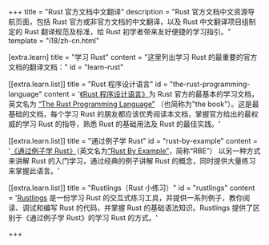 +++
title = "Rust 官方文档中文翻译"
description = "Rust 官方文档中文资源导航页面，包括 Rust 官方或非官方文档的中文翻译，以及 Rust 中文翻译项目组制定的 Rust 翻译规范及标准，给 Rust 初学者带来友好便捷的学习指引。"
template = "i18/zh-cn.html"

[extra.learn]
title = "学习 Rust"
content = "这里列出学习 Rust 的最重要的官方文档的翻译文档："
id = "learn-rust"

[[extra.learn.list]]
title = "Rust 程序设计语言"
id = "the-rust-programming-language"
content = '<a href="book">《Rust 程序设计语言》</a>为 Rust 官方的最基本的学习文档，英文名为 <a href="https://doc.rust-lang.org/book/">“The Rust Programming Language”</a> （也简称为&quot;the book&quot;）。这是最基础的文档，每个学习 Rust 的朋友都应该优秀阅读本文档，掌握官方给出的最权威的学习 Rust 的指导，熟悉 Rust 的基础用法及 Rust 的最佳实践。'

[[extra.learn.list]]
title = "通过例子学 Rust"
id = "rust-by-example"
content = '<a href="rust-by-example">《通过例子学 Rust》</a>（英文名为<a href="https://doc.rust-lang.org/rust-by-example/">“Rust By Example”</a>，简称“RBE”） 以另一种方式来讲解 Rust 的入门学习，通过经典的例子讲解 Rust 的概念，同时提供大量练习来掌握此语言。'

[[extra.learn.list]]
title = "Rustlings（Rust 小练习）"
id = "rustlings"
content = '<a href="https://github.com/rust-lang-cn/rustlings-cn">Rustlings</a> 是一份学习 Rust 的交互式练习工具，并提供一系列例子，教你阅读、调试和编写 Rust 的代码，并掌握 Rust 的基础语法知识。Rustlings 提供了区别于《通过例子学 Rust》的学习 Rust 的方式。'

+++
